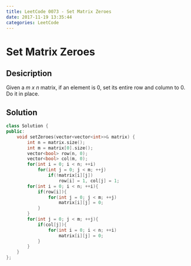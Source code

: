 ```yaml
---
title: LeetCode 0073 - Set Matrix Zeroes
date: 2017-11-19 13:35:44
categories: LeetCode
---
```

# Set Matrix Zeroes #

<!--more-->

## Desicription ##

Given a *m x n* matrix, if an element is 0, set its entire row and column to 0. Do it in place.

## Solution ##

```cpp
class Solution {
public:
    void setZeroes(vector<vector<int>>& matrix) {
        int n = matrix.size();
        int m = matrix[0].size();
        vector<bool> row(n, 0);
        vector<bool> col(m, 0);
        for(int i = 0; i < n; ++i)
            for(int j = 0; j < m; ++j)
                if(!matrix[i][j])
                    row[i] = 1, col[j] = 1;
        for(int i = 0; i < n; ++i){
            if(row[i]){
                for(int j = 0; j < m; ++j)
                    matrix[i][j] = 0;
            }
        }
        for(int j = 0; j < m; ++j){
            if(col[j]){
                for(int i = 0; i < n; ++i)
                    matrix[i][j] = 0;
            }
        }
    }
};
```